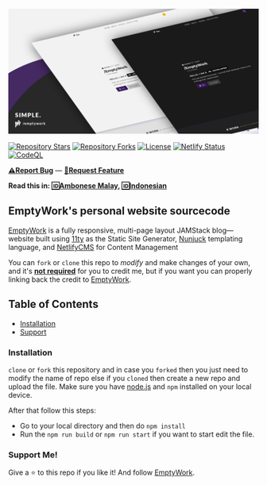 ![EmptyWork's Personal Website](src/images/emptywork.github.io-header.jpg)

[![Repository Stars](https://img.shields.io/github/stars/EmptyWork/emptywork.github.io?style=for-the-badge)]()
[![Repository Forks](https://img.shields.io/github/forks/EmptyWork/emptywork.github.io?style=for-the-badge)]()
[![License](https://img.shields.io/github/license/EmptyWork/emptywork.github.io?style=for-the-badge)](https://github.com/EmptyWork/emptywork.github.io/blob/master/LICENSE)
[![Netlify Status](https://img.shields.io/netlify/08d2d578-7470-4e65-8067-93ab5e09f671?style=for-the-badge)](https://app.netlify.com/sites/emptywork/deploys)
[![CodeQL](https://img.shields.io/github/workflow/status/EmptyWork/emptywork.github.io/CodeQL?event=push&style=for-the-badge)](https://github.com/EmptyWork/emptywork.github.io/actions/workflows/codeql-analysis.yml)

[**⚠Report Bug**](https://github.com/EmptyWork/emptywork.github.io/issues/new) — [**📧Request Feature**](https://github.com/EmptyWork/emptywork.github.io/issues/new)

**Read this in: [🆔Ambonese Malay](README.abs-ID.md), [🆔Indonesian](README.id-ID.md)**

## EmptyWork's personal website sourcecode

[EmptyWork](https://emptywork.github.io) is a fully responsive, multi-page layout JAMStack blog—website built using [11ty](https://www.11ty.dev/) as the Static Site Generator, [Nunjuck](https://mozilla.github.io/nunjucks/templating.html) templating language, and [NetlifyCMS](https://www.netlifycms.org/) for Content Management

You can `fork` or `clone` this repo to _modify_ and make changes of your own, and it's [**not required**](https://github.com/EmptyWork/emptywork.github.io/blob/master/LICENSE) for you to credit me, but if you want you can properly linking back the credit to [EmptyWork](https://github.com/EmptyWork).

## Table of Contents

- [Installation](#installation)
- [Support](#support-me!)

### Installation

`clone` or `fork` this repository and in case you `forked` then you just need to modify the name of repo else if you `cloned` then create a new repo and upload the file. Make sure you have [node.js](https://nodejs.org) and `npm` installed on your local device.

After that follow this steps:

- Go to your local directory and then do `npm install`
- Run the `npm run build` or `npm run start` if you want to start edit the file.

### Support Me!

Give a ⭐ to this repo if you like it! And follow [EmptyWork](https://github.com/EmptyWork).
